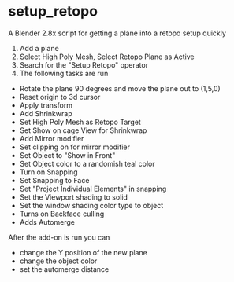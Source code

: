 # setup_retopo
A Blender 2.8x script for getting a plane into a retopo setup quickly

1) Add a plane
2) Select High Poly Mesh, Select Retopo Plane as Active
3) Search for the "Setup Retopo" operator
4) The following tasks are run

  * Rotate the plane 90 degrees and move the plane out to (1,5,0)
  * Reset origin to 3d cursor
  * Apply transform
  * Add Shrinkwrap
  * Set High Poly Mesh as Retopo Target
  * Set Show on cage View for Shrinkwrap
  * Add Mirror modifier
  * Set clipping on for mirror modifier
  * Set Object to "Show in Front"
  * Set Object color to a randomish teal color
  * Turn on Snapping
  * Set Snapping to Face
  * Set "Project Individual Elements" in snapping
  * Set the Viewport shading to solid
  * Set the window shading color type to object
  * Turns on Backface culling
  * Adds Automerge

After the add-on is run you can 
  * change the Y position of the new plane 
  * change the object color
  * set the automerge distance
